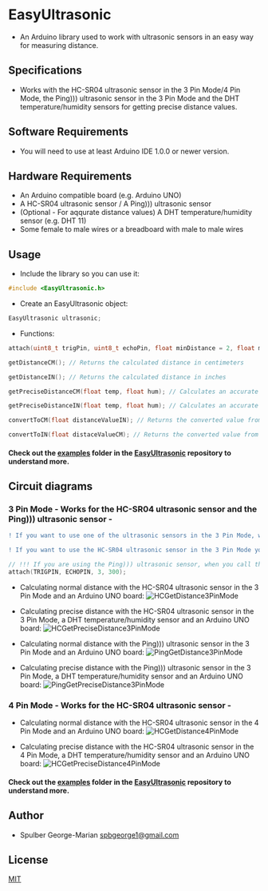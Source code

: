 # EasyUltrasonic
- An Arduino library used to work with ultrasonic sensors in an easy way for measuring distance.

## Specifications
- Works with the HC-SR04 ultrasonic sensor in the 3 Pin Mode/4 Pin Mode, the Ping))) ultrasonic sensor in the 3 Pin Mode and the DHT temperature/humidity sensors for getting precise distance values.

## Software Requirements
- You will need to use at least Arduino IDE 1.0.0 or newer version.

## Hardware Requirements
- An Arduino compatible board (e.g. Arduino UNO)
- A HC-SR04 ultrasonic sensor / A Ping))) ultrasonic sensor
- (Optional - For aqqurate distance values) A DHT temperature/humidity sensor (e.g. DHT 11)
- Some female to male wires or a breadboard with male to male wires

## Usage

- Include the library so you can use it:

```c++
#include <EasyUltrasonic.h>
```

- Create an EasyUltrasonic object:

```c++
EasyUltrasonic ultrasonic;
```

- Functions:

```c++
attach(uint8_t trigPin, uint8_t echoPin, float minDistance = 2, float maxDistance = 400); // Sets the sensor pins as output/input (The default values for the minDistance and maxDistance parameters correspond to the HC-SR04 ultrasonic sensor distance range)

getDistanceCM(); // Returns the calculated distance in centimeters

getDistanceIN(); // Returns the calculated distance in inches

getPreciseDistanceCM(float temp, float hum); // Calculates an accurate distance by knowing the temperature and humidity of the environment and  returns the calculated distance in centimeters

getPreciseDistanceIN(float temp, float hum); // Calculates an accurate distance by knowing the temperature and humidity of the environment and returns the calculated distance in inches

convertToCM(float distanceValueIN); // Returns the converted value from inches to centimeters

convertToIN(float distaceValueCM); // Returns the converted value from centimeters to inches
```

#### Check out the [examples](https://github.com/SpulberGeorge/EasyUltrasonic/tree/main/examples) folder in the [EasyUltrasonic](https://github.com/SpulberGeorge/EasyUltrasonic) repository to understand more.

## Circuit diagrams

### 3 Pin Mode - Works for the HC-SR04 ultrasonic sensor and the Ping))) ultrasonic sensor -

```diff
! If you want to use one of the ultrasonic sensors in the 3 Pin Mode, when you call the attach() function you will need to set the trigPin and the echoPin parameters as the same value !
```

```diff
! If you want to use the HC-SR04 ultrasonic sensor in the 3 Pin Mode you will have to short the trig pin and the echo pin together so you have only one signal pin !
```

```c++
// !!! If you are using the Ping))) ultrasonic sensor, when you call the attach() function you should set the minDistance and maxDistance parameters to the corresponding values by knowing that the Ping))) sensor has a range between 3cm and 300cm:
attach(TRIGPIN, ECHOPIN, 3, 300);
```

- Calculating normal distance with the HC-SR04 ultrasonic sensor in the 3 Pin Mode and an Arduino UNO board:
![HCGetDistance3PinMode](https://user-images.githubusercontent.com/79027106/184505005-2b49aabb-0827-4540-8623-5e2bcdd73d4a.png)

- Calculating precise distance with the HC-SR04 ultrasonic sensor in the 3 Pin Mode, a DHT temperature/humidity sensor and an Arduino UNO board:
![HCGetPreciseDistance3PinMode](https://user-images.githubusercontent.com/79027106/184535882-7343c581-5664-447b-aed0-eb847f5eb1ed.png)

- Calculating normal distance with the Ping))) ultrasonic sensor in the 3 Pin Mode and an Arduino UNO board:
![PingGetDistance3PinMode](https://user-images.githubusercontent.com/79027106/184505140-cad9b64a-0014-4349-9d13-b555fb82de96.png)

- Calculating precise distance with the Ping))) ultrasonic sensor in the 3 Pin Mode, a DHT temperature/humidity sensor and an Arduino UNO board:
![PingGetPreciseDistance3PinMode](https://user-images.githubusercontent.com/79027106/184536322-500ab0c5-1662-461e-8a00-838912380ad9.png)

### 4 Pin Mode - Works for the HC-SR04 ultrasonic sensor -

- Calculating normal distance with the HC-SR04 ultrasonic sensor in the 4 Pin Mode and an Arduino UNO board:
![HCGetDistance4PinMode](https://user-images.githubusercontent.com/79027106/184504951-74e345fb-5902-4f9e-8160-0cca3000fcf1.png)

- Calculating precise distance with the HC-SR04 ultrasonic sensor in the 4 Pin Mode, a DHT temperature/humidity sensor and an Arduino UNO board:
![HCGetPreciseDistance4PinMode](https://user-images.githubusercontent.com/79027106/184535707-3ef86904-0eab-4093-af41-e97e39074937.jpg)

#### Check out the [examples](https://github.com/SpulberGeorge/EasyUltrasonic/tree/main/examples) folder in the [EasyUltrasonic](https://github.com/SpulberGeorge/EasyUltrasonic) repository to understand more.

## Author
- Spulber George-Marian spbgeorge1@gmail.com

## License
[MIT](https://choosealicense.com/licenses/mit/)
